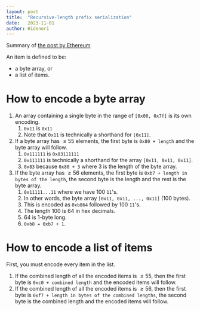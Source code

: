```yaml
---
layout: post
title:  "Recursive-length prefix serialization"
date:   2023-11-01
author: Hidenori
---
```


Summary of [the post by Ethereum](https://ethereum.org/en/developers/docs/data-structures-and-encoding/rlp/)

An item is defined to be:
- a byte array, or
- a list of items.

# How to encode a byte array
1. An array containing a single byte in the range of `[0x00, 0x7f]` is its own encoding.
    1. `0x11` is `0x11`
    1. Note that `0x11` is technically a shorthand for `[0x11]`.
1. If a byte array has $\leq 55$ elements, the first byte is `0x80 + length` and the byte array will follow.
    1. `0x111111` is `0x83111111`
    1. `0x111111` is technically a shorthand for the array `[0x11, 0x11, 0x11]`.
    1. `0x83` because `0x80 + 3` where 3 is the length of the byte array.
1. If the byte array has $\geq 56$ elements, the first byte is `0xb7 + length in bytes of the length`, the second byte is the length and the rest is the byte array.
    1. `0x11111...11` where we have 100 `11`'s.
    1. In other words, the byte array `[0x11, 0x11, ..., 0x11]` (100 bytes).
    1. This is encoded as `0xb864` followed by 100 `11`'s.
    1. The length 100 is 64 in hex decimals.
    1. 64 is 1-byte long.
    1. `0xb8 = 0xb7 + 1`.

# How to encode a list of items
First, you must encode every item in the list.

1. If the combined length of all the encoded items is $\leq 55$, then the first byte is `0xc0 + combined length` and the encoded items will follow.
1. If the combined length of all the encoded items is $\geq 56$, then the first byte is `0xf7 + length in bytes of the combined lengths`, the second byte is the combined length and the encoded items will follow.





